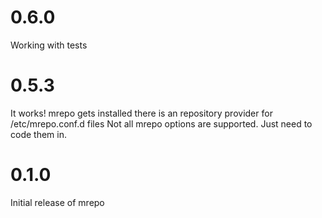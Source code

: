 # 0.6.0

Working with tests

# 0.5.3

It works!
mrepo gets installed
there is an repository provider for /etc/mrepo.conf.d files
Not all mrepo options are supported. Just need to code them in.

# 0.1.0

Initial release of mrepo
